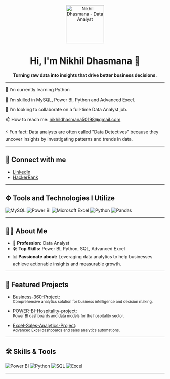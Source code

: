 <!-- Profile Introduction Section -->
<p align="center">
  <img src="https://avatars.githubusercontent.com/u/50156894?v=4" width="120" alt="Nikhil Dhasmana - Data Analyst"/>
</p>

<h1 align="center">Hi, I'm Nikhil Dhasmana 👋</h1>
<p align="center"><b>Turning raw data into insights that drive better business decisions.</b></p>

---

🔭 I’m currently learning Python

🌱 I’m skilled in MySQL, Power BI, Python and Advanced Excel.

💞️ I’m looking to collaborate on a full-time Data Analyst job.

📫 How to reach me: nikhildhasmana50198@gmail.com

⚡ Fun fact: Data analysts are often called "Data Detectives" because they uncover insights by investigating patterns and trends in data.

---

## 🤝 Connect with me

- [LinkedIn](https://www.linkedin.com/in/nikhil-dhasmana-3b2b90137)
- [HackerRank](https://www.hackerrank.com/your-hackerrank-username) <!-- Replace with your actual HackerRank username/link -->

---

## ⚙️ Tools and Technologies I Utilize

![MySQL](https://img.shields.io/badge/-MySQL-4479A1?logo=mysql&logoColor=white)
![Power BI](https://img.shields.io/badge/-Power%20BI-F2C811?logo=powerbi&logoColor=white)
![Microsoft Excel](https://img.shields.io/badge/-Excel-217346?logo=microsoft-excel&logoColor=white)
![Python](https://img.shields.io/badge/-Python-3776AB?logo=python&logoColor=white)
![Pandas](https://img.shields.io/badge/-Pandas-150458?logo=pandas&logoColor=white)

---

## 👨‍💻 About Me

- 💼 **Profession:** Data Analyst  
- 🛠️ **Top Skills:** Power BI, Python, SQL, Advanced Excel  
- 📊 **Passionate about:** Leveraging data analytics to help businesses achieve actionable insights and measurable growth.

---

## 🚀 Featured Projects

- [Business-360-Project](https://github.com/NIKHIL50198/Business-360-Project):  
  <sub>Comprehensive analytics solution for business intelligence and decision making.</sub>

- [POWER-BI-Hospitality-project](https://github.com/NIKHIL50198/POWER-BI-Hospitality-project):  
  <sub>Power BI dashboards and data models for the hospitality sector.</sub>

- [Excel-Sales-Analytics-Project](https://github.com/NIKHIL50198/Excel-Sales-Analytics-Project):  
  <sub>Advanced Excel dashboards and sales analytics automations.</sub>

---

## 🛠️ Skills & Tools

![Power BI](https://img.shields.io/badge/-Power%20BI-F2C811?logo=powerbi&logoColor=white)
![Python](https://img.shields.io/badge/-Python-3776AB?logo=python&logoColor=white)
![SQL](https://img.shields.io/badge/-SQL-4479A1?logo=postgresql&logoColor=white)
![Excel](https://img.shields.io/badge/-Excel-217346?logo=microsoft-excel&logoColor=white)

---
